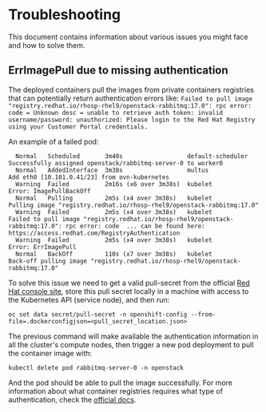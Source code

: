 # Troubleshooting

This document contains information about various issues you might face
and how to solve them.

## ErrImagePull due to missing authentication

The deployed containers pull the images from private containers
registries that can potentially return authentication errors like:
`Failed to pull image "registry.redhat.io/rhosp-rhel9/openstack-rabbitmq:17.0": rpc error: code = Unknown desc = unable to retrieve auth token: invalid username/password: unauthorized: Please login to the Red Hat Registry using your Customer Portal credentials.`

An example of a failed pod:

```
  Normal   Scheduled       3m40s                  default-scheduler  Successfully assigned openstack/rabbitmq-server-0 to worker0
  Normal   AddedInterface  3m38s                  multus             Add eth0 [10.101.0.41/23] from ovn-kubernetes
  Warning  Failed          2m16s (x6 over 3m38s)  kubelet            Error: ImagePullBackOff
  Normal   Pulling         2m5s (x4 over 3m38s)   kubelet            Pulling image "registry.redhat.io/rhosp-rhel9/openstack-rabbitmq:17.0"
  Warning  Failed          2m5s (x4 over 3m38s)   kubelet            Failed to pull image "registry.redhat.io/rhosp-rhel9/openstack-rabbitmq:17.0": rpc error: code  ... can be found here: https://access.redhat.com/RegistryAuthentication
  Warning  Failed          2m5s (x4 over 3m38s)   kubelet            Error: ErrImagePull
  Normal   BackOff         110s (x7 over 3m38s)   kubelet            Back-off pulling image "registry.redhat.io/rhosp-rhel9/openstack-rabbitmq:17.0"

```

To solve this issue we need to get a valid pull-secret from the official [Red Hat console site](https://console.redhat.com/openshift/install/pull-secret),
store this pull secret locally in a machine with access to the Kubernetes API (service node), and then run:

```
oc set data secret/pull-secret -n openshift-config --from-file=.dockerconfigjson=<pull_secret_location.json>
```

The previous command will make available the authentication information in all the cluster's compute nodes,
then trigger a new pod deployment to pull the container image with:

```
kubectl delete pod rabbitmq-server-0 -n openstack
```

And the pod should be able to pull the image successfully.
For more information about what container registries requires what
type of authentication, check the [official docs](https://access.redhat.com/RegistryAuthentication).
